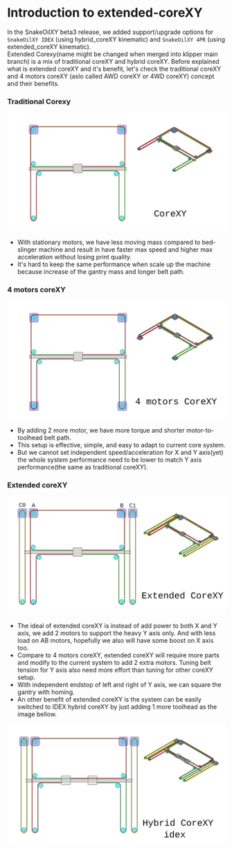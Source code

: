 # Introduction to extended-coreXY
 In the SnakeOilXY beta3 release, we added support/upgrade options for <code>SnakeOilXY IDEX</code> (using hybrid_coreXY kinematic) and <code>SnakeOilXY 4PR</code> (using extended_coreXY kinematic).  
 Extended Corexy(name might be changed when merged into klipper main branch) is a mix of traditional coreXY and hybrid coreXY.
Before explained what is extended coreXY and it's benefit, let's check the traditional coreXY and 4 motors coreXY (aslo called AWD coreXY or 4WD coreXY) concept and their benefits.

### Traditional Corexy

![coreXY](./corexy.png)
- With stationary motors, we have less moving mass compared to bed-slinger machine and result in have faster max speed and higher max acceleration without losing print quality.
- It's hard to keep the same performance when scale up the machine because increase of the gantry mass and longer belt path.

### 4 motors coreXY
![awd-coreXY](./awd-corexy.png)
- By adding 2 more motor, we have more torque and shorter motor-to-toolhead belt path. 
- This setup is effective, simple, and easy to adapt to current core system.  
- But we cannot set independent speed/acceleration for X and Y axis(yet) the whole system performance need to be lower to match Y axis performance(the same as traditional coreXY).

### Extended coreXY
![extended-coreXY](./extended_corexy.png)
- The ideal of extended coreXY is instead of add power to both X and Y axis, we add 2 motors to support the heavy Y axis only. And with less load on AB motors, hopefully we also will have some boost on X axis too.  
- Compare to 4 motors coreXY, extended coreXY will require more parts and modify to the current system to add 2 extra motors. Tuning belt tension for Y axis also need more effort than tuning for other coreXY setup.
- With independent endstop of left and right of Y axis, we can square the gantry with homing.
- An other benefit of extended coreXY is the system can be easily switched to IDEX  hybrid coreXY by just adding 1 more toolhead as the image bellow.

![idex-coreXY](./idex-corexy.png)


